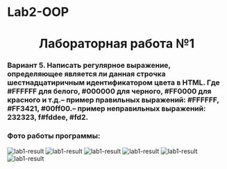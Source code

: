 # Lab2-OOP

<h1 align="center">Лабораторная работа №1</h1>
<h3>Вариант 5. Написать регулярное выражение, определяющее является ли данная строчка шестнадцатиричным идентификатором цвета в HTML. Где #FFFFFF для белого, #000000 для черного, #FF0000 для красного и т.д.– пример правильных выражений: #FFFFFF, #FF3421, #00ff00.– пример неправильных выражений: 232323, f#fddee, #fd2.</h3>
<h3>Фото работы программы: </h3>
<img alt="lab1-result" src="https://github.com/user-attachments/assets/25d61cf8-9d6f-46ae-88ca-01a5e47ad04c">
<img alt="lab1-result" src="https://github.com/user-attachments/assets/279cadb7-8dd8-4fc0-9369-cde3c1d7cfc7">
<img alt="lab1-result" src="https://github.com/user-attachments/assets/0b38840c-52fa-4a85-a587-4e9c24b98ae5">
<img alt="lab1-result" src="https://github.com/user-attachments/assets/cbffd848-b70b-4649-a5a1-c4c494993f10">
<img alt="lab1-result" src="https://github.com/user-attachments/assets/70cef3b6-37e1-420b-8cb0-76d12f9dd514">
<img alt="lab1-result" src="https://github.com/user-attachments/assets/e5b46197-0543-42c2-9a87-0a1be5a483ff">

